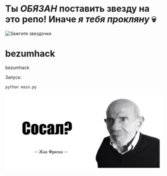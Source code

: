 # Ты *ОБЯЗАН* поставить звезду на это репо! Иначе *я тебя прокляну* 💀
![Зажгите звездочки](https://media1.tenor.com/m/aJS-RwwJUxUAAAAd/puss-in-boots-please.gif)
# bezumhack
bezumhack

Запуск:
```bash
python main.py
```

![Sosal?](image.png)
